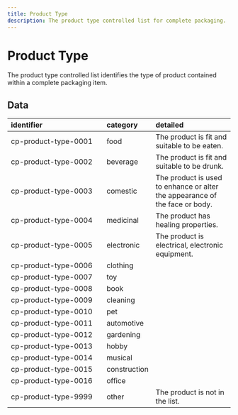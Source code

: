 ```yaml
---
title: Product Type
description: The product type controlled list for complete packaging.
---
```


# Product Type

The product type controlled list identifies the type of product contained within a complete packaging item.

## Data
|<div style="width:200px">identifier</div>|category|detailed|
|:-|:-|:-|
|cp-product-type-0001|food|The product is fit and suitable to be eaten.|
|cp-product-type-0002|beverage|The product is fit and suitable to be drunk.|
|cp-product-type-0003|comestic|The product is used to enhance or alter the appearance of the face or body.|
|cp-product-type-0004|medicinal|The product has healing properties.|
|cp-product-type-0005|electronic|The product is electrical, electronic equipment.|
|cp-product-type-0006|clothing||
|cp-product-type-0007|toy||
|cp-product-type-0008|book||
|cp-product-type-0009|cleaning||
|cp-product-type-0010|pet||
|cp-product-type-0011|automotive||
|cp-product-type-0012|gardening||
|cp-product-type-0013|hobby||
|cp-product-type-0014|musical||
|cp-product-type-0015|construction||
|cp-product-type-0016|office||
|cp-product-type-9999|other|The product is not in the list.|
